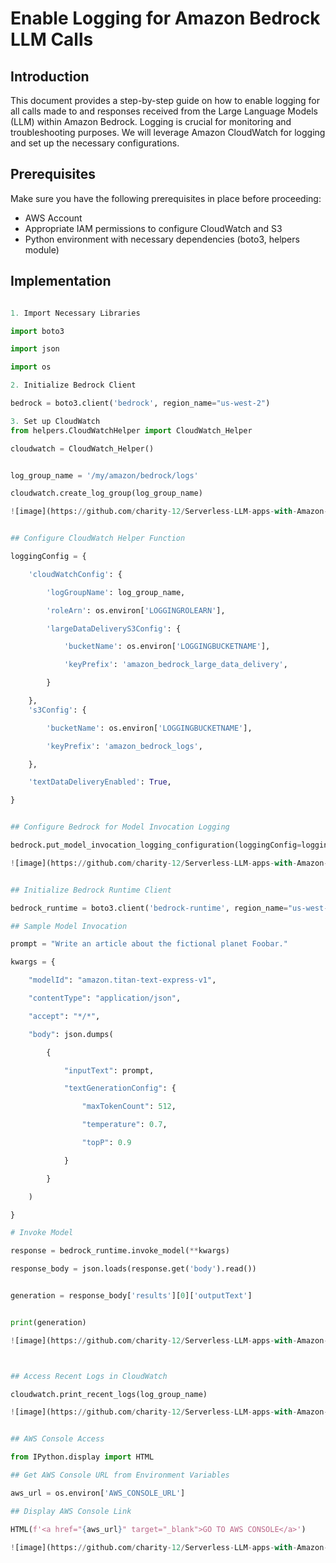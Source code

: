 # Enable Logging for Amazon Bedrock LLM Calls

## Introduction

This document provides a step-by-step guide on how to enable logging for all calls made to and responses received from the Large Language Models (LLM) within Amazon Bedrock. Logging is crucial for monitoring and troubleshooting purposes. We will leverage Amazon CloudWatch for logging and set up the necessary configurations.

## Prerequisites

Make sure you have the following prerequisites in place before proceeding:

- AWS Account
- Appropriate IAM permissions to configure CloudWatch and S3
- Python environment with necessary dependencies (boto3, helpers module)

## Implementation

```python

1. Import Necessary Libraries

import boto3

import json

import os

2. Initialize Bedrock Client

bedrock = boto3.client('bedrock', region_name="us-west-2")

3. Set up CloudWatch
from helpers.CloudWatchHelper import CloudWatch_Helper

cloudwatch = CloudWatch_Helper()


log_group_name = '/my/amazon/bedrock/logs'

cloudwatch.create_log_group(log_group_name)

![image](https://github.com/charity-12/Serverless-LLM-apps-with-Amazon-Bedrock/assets/93730840/5f2f6bac-434c-47b0-9e62-edabda1737a1)


## Configure CloudWatch Helper Function

loggingConfig = {

    'cloudWatchConfig': {

        'logGroupName': log_group_name,

        'roleArn': os.environ['LOGGINGROLEARN'],

        'largeDataDeliveryS3Config': {

            'bucketName': os.environ['LOGGINGBUCKETNAME'],

            'keyPrefix': 'amazon_bedrock_large_data_delivery',

        }

    },
    's3Config': {

        'bucketName': os.environ['LOGGINGBUCKETNAME'],

        'keyPrefix': 'amazon_bedrock_logs',

    },

    'textDataDeliveryEnabled': True,

}


## Configure Bedrock for Model Invocation Logging

bedrock.put_model_invocation_logging_configuration(loggingConfig=loggingConfig)

![image](https://github.com/charity-12/Serverless-LLM-apps-with-Amazon-Bedrock/assets/93730840/6213a610-637f-4431-b6bb-48d59424fccf)


## Initialize Bedrock Runtime Client

bedrock_runtime = boto3.client('bedrock-runtime', region_name="us-west-2")

## Sample Model Invocation

prompt = "Write an article about the fictional planet Foobar."

kwargs = {

    "modelId": "amazon.titan-text-express-v1",

    "contentType": "application/json",

    "accept": "*/*",

    "body": json.dumps(

        {

            "inputText": prompt,

            "textGenerationConfig": {

                "maxTokenCount": 512,

                "temperature": 0.7,

                "topP": 0.9

            }

        }

    )

}

# Invoke Model

response = bedrock_runtime.invoke_model(**kwargs)

response_body = json.loads(response.get('body').read())


generation = response_body['results'][0]['outputText']


print(generation)

![image](https://github.com/charity-12/Serverless-LLM-apps-with-Amazon-Bedrock/assets/93730840/02dd2490-a433-45fd-b170-b0682869c524)



## Access Recent Logs in CloudWatch

cloudwatch.print_recent_logs(log_group_name)

![image](https://github.com/charity-12/Serverless-LLM-apps-with-Amazon-Bedrock/assets/93730840/66be5aaf-ef6c-4403-b428-0312790775ed)


## AWS Console Access

from IPython.display import HTML

## Get AWS Console URL from Environment Variables

aws_url = os.environ['AWS_CONSOLE_URL']

## Display AWS Console Link

HTML(f'<a href="{aws_url}" target="_blank">GO TO AWS CONSOLE</a>')

![image](https://github.com/charity-12/Serverless-LLM-apps-with-Amazon-Bedrock/assets/93730840/a7615db5-c94d-4a95-9241-f8a8e25389c0)


